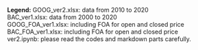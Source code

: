 
**Legend:**
GOOG_ver2.xlsx: data from 2010 to 2020<br />
BAC_ver1.xlsx: data from 2000 to 2020<br />
GOOG_FOA_ver1.xlsx: including FOA for open and closed price<br />
BAC_FOA_ver1.xlsx: including FOA for open and closed price<br />
ver2.ipynb: please read the codes and markdown parts carefully.


